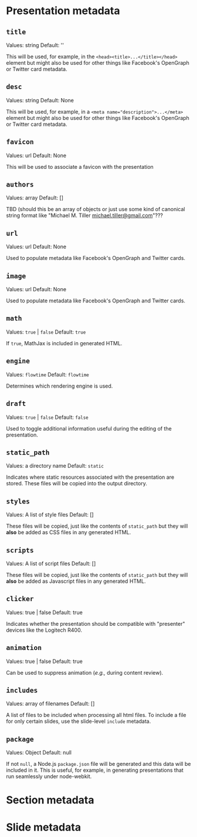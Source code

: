 # Presentation metadata

## `title`

Values: string
Default: ''

This will be used, for example, in the
`<head><title>...</title></head>` element but might also be used for
other things like Facebook's OpenGraph or Twitter card metadata.

## `desc`

Values: string
Default: None

This will be used, for example, in a `<meta
name="description">...</meta>` element but might also be used for
other things like Facebook's OpenGraph or Twitter card metadata.

## `favicon`

Values: url
Default: None

This will be used to associate a favicon with the presentation

## `authors`

Values: array
Default: []

TBD (should this be an array of objects or just use some kind of canonical string
format like "Michael M. Tiller <michael.tiller@gmail.com>"???

## `url`

Values: url
Default: None

Used to populate metadata like Facebook's OpenGraph and Twitter cards.

## `image`

Values: url
Default: None

Used to populate metadata like Facebook's OpenGraph and Twitter cards.

## `math`

Values: `true` | `false`
Default: `true`

If `true`, MathJax is included in generated HTML.

## `engine`

Values: `flowtime`
Default: `flowtime`

Determines which rendering engine is used.

## `draft`

Values: `true` | `false`
Default: `false`

Used to toggle additional information useful during the editing of the presentation.

## `static_path`

Values: a directory name
Default: `static`

Indicates where static resources associated with the presentation are
stored.  These files will be copied into the output directory.

## `styles`

Values: A list of style files
Default: []

These files will be copied, just like the contents of `static_path`
but they will **also** be added as CSS files in any generated HTML.

## `scripts`

Values: A list of script files
Default: []

These files will be copied, just like the contents of `static_path`
but they will **also** be added as Javascript files in any generated
HTML.

## `clicker`

Values: true | false
Default: true

Indicates whether the presentation should be compatible with "presenter"
devices like the Logitech R400.

## `animation`

Values: true | false
Default: true

Can be used to suppress animation (*e.g.,* during content review).

## `includes`

Values: array of filenames
Default: []

A list of files to be included when processing all html files.  To
include a file for only certain slides, use the slide-level `include`
metadata.

## `package`

Values: Object
Default: null

If not `null`, a Node.js `package.json` file will be generated and
this data will be included in it.  This is useful, for example, in
generating presentations that run seamlessly under node-webkit.

# Section metadata

# Slide metadata
